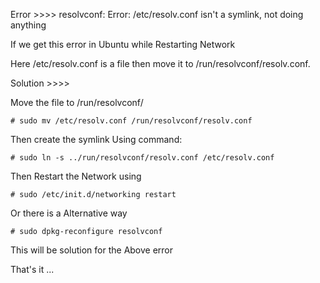 Error >>>> resolvconf: Error: /etc/resolv.conf isn't a symlink, not doing anything

If we get this error in Ubuntu while Restarting Network 

Here /etc/resolv.conf is a file then move it to /run/resolvconf/resolv.conf.

Solution >>>> 

Move the file to /run/resolvconf/

```
# sudo mv /etc/resolv.conf /run/resolvconf/resolv.conf
```

Then create the symlink Using command:

```
# sudo ln -s ../run/resolvconf/resolv.conf /etc/resolv.conf
```

Then Restart the Network using 

```
# sudo /etc/init.d/networking restart
```

Or there is a Alternative way 

```
# sudo dpkg-reconfigure resolvconf
```

This will be solution for the Above error

That's it ...